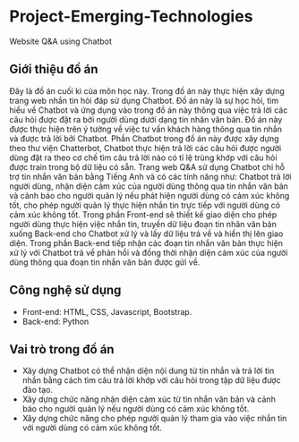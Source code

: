 # Project-Emerging-Technologies
Website Q&amp;A using Chatbot
## Giới thiệu đồ án
Đây là đồ án cuối kì của môn học này. Trong đồ án này thực hiện xây dựng trang web nhắn tin hỏi đáp sử dụng Chatbot. Đồ án này là sự học hỏi, tìm hiểu về Chatbot và ứng dụng vào trong đồ án này thông qua việc trả lời các câu hỏi được đặt ra bởi người dùng dưới dạng tin nhăn văn bản. Đồ án này được thực hiện trên ý tưởng về việc tư vấn khách hàng thông qua tin nhắn và được trả lời bởi Chatbot. Phần Chatbot trong đồ án này được xây dựng theo thư viện Chatterbot, Chatbot thực hiện trả lời các câu hỏi được người dùng đặt ra theo cơ chế tìm câu trả lời nào có tỉ lệ trùng khớp với câu hỏi được train trong bộ dữ liệu có sẵn. Trang web Q&amp;A sử dụng Chatbot chỉ hỗ trợ tin nhắn văn bản bằng Tiếng Anh và có các tính năng như: Chatbot trả lời người dùng, nhận diện cảm xúc của người dùng thông qua tin nhắn văn bản và cảnh báo cho người quản lý nếu phát hiện người dùng có cảm xúc không tốt, cho phép người quản lý thực hiện nhắn tin trực tiếp với người dùng có cảm xúc không tốt. Trong phần Front-end sẽ thiết kế giao diện cho phép người dùng thực hiện việc nhắn tin, truyền dữ liệu đoạn tin nhăn văn bản xuống Back-end cho Chatbot xử lý và lấy dữ liệu trả về và hiển thị lên giao diện. Trong phần Back-end tiếp nhận các đoạn tin nhắn văn bản thực hiện xử lý với Chatbot trả về phản hồi và đồng thời nhận diện cảm xúc của người dùng thông qua đoạn tin nhắn văn bản được gửi về.
## Công nghệ sử dụng
- Front-end: HTML, CSS, Javascript, Bootstrap.
- Back-end: Python
## Vai trò trong đồ án
- Xây dựng Chatbot có thể nhận diện nội dung từ tin nhắn và trả lời tin nhắn bằng cách tìm câu trả lời khớp với câu hỏi trong tập dữ liệu được đào tạo.
- Xây dựng chức năng nhận diện cảm xúc từ tin nhắn văn bản và cảnh báo cho người quản lý nếu người dùng có cảm xúc không tốt.
- Xây dựng chức năng cho phép người quản lý tham gia vào việc nhắn tin với người dùng có cảm xúc không tốt.

